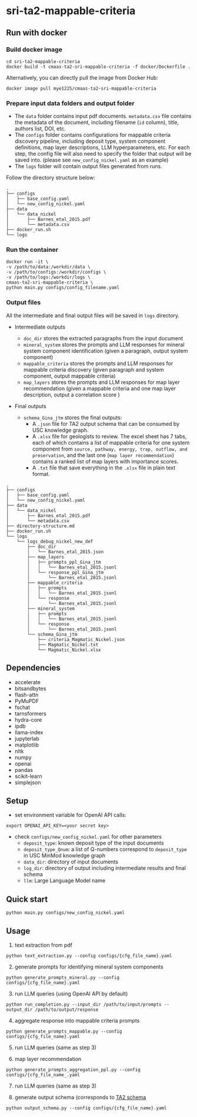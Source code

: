 # sri-ta2-mappable-criteria

## Run with docker
### Build docker image
```
cd sri-ta2-mappable-criteria
docker build -t cmaas-ta2-sri-mappable-criteria -f docker/Dockerfile .
```
Alternatively, you can directly pull the image from Docker Hub:
```
docker image pull mye1225/cmaas-ta2-sri-mappable-criteria
```

### Prepare input data folders and output folder
  - The `data` folder contains input pdf documents. `metadata.csv` file contains the metadata of the document, including filename (`id` column), title, authors list, DOI, etc.
  - The `configs` folder contains configurations for mappable criteria discovery pipeline, including deposit type, system component definitions, map layer descriptions, LLM hyperparameters, etc. For each step, the config file will also need to specify the folder that output will be saved into. (please see `new_config_nickel.yaml` as an example)
  - The `logs` folder will contain output files generated from runs.

Follow the directory structure below:
```
.
├── configs
│   ├── base_config.yaml
│   └── new_config_nickel.yaml
├── data
│   └── data_nickel
│       ├── Barnes_etal_2015.pdf
│       └── metadata.csv
├── docker_run.sh
└── logs
```

### Run the container
```
docker run -it \
-v /path/to/data:/workdir/data \
-v /path/to/configs:/workdir/configs \
-v /path/to/logs:/workdir/logs \
cmaas-ta2-sri-mappable-criteria \
python main.py configs/config_filename.yaml
```

### Output files

All the intermediate and final output files will be saved in `logs` directory.

  * Intermediate outputs
    - `doc_dir` stores the extracted paragraphs from the input document
    - `mineral_system` stores the prompts and LLM responses for mineral system component identification (given a paragraph, output system component)
    - `mappable_criteria` stores the prompts and LLM responses for mappable criteria discovery (given paragraph and system component, output mappable criteria)
    - `map_layers` stores the prompts and LLM responses for map layer recommendation (given a mappable criteria and one map layer description, output a correlation score )
     
  * Final outputs
    - `schema_Gina_jtm` stores the final outputs:
      * A `.json` file for TA2 output schema that can be consumed by USC knowledge graph.
      * A `.xlsx` file for geologists to review. The excel sheet has 7 tabs, each of which contains a list of mappable criteria for one system component from `source, pathway, energy, trap, outflow, and preservation`, and the last one (`map layer recommendation`) contains a ranked list of map layers with importance scores.
      * A `.txt` file that save everything in the `.xlsx` file in plain text format.
```
.
├── configs
│   ├── base_config.yaml
│   └── new_config_nickel.yaml
├── data
│   └── data_nickel
│       ├── Barnes_etal_2015.pdf
│       └── metadata.csv
├── directory-structure.md
├── docker_run.sh
└── logs
    └── logs_debug_nickel_new_def
        ├── doc_dir
        │   └── Barnes_etal_2015.json
        ├── map_layers
        │   ├── prompts_ppl_Gina_jtm
        │   │   └── Barnes_etal_2015.jsonl
        │   └── response_ppl_Gina_jtm
        │       └── Barnes_etal_2015.jsonl
        ├── mappable_criteria
        │   ├── prompts
        │   │   └── Barnes_etal_2015.jsonl
        │   └── response
        │       └── Barnes_etal_2015.jsonl
        ├── mineral_system
        │   ├── prompts
        │   │   └── Barnes_etal_2015.jsonl
        │   └── response
        │       └── Barnes_etal_2015.jsonl
        └── schema_Gina_jtm
            ├── criteria_Magmatic_Nickel.json
            ├── Magmatic_Nickel.txt
            └── Magmatic_Nickel.xlsx
```

## Dependencies
- accelerate
- bitsandbytes
- flash-attn
- PyMuPDF
- fschat
- tarnsformers
- hydra-core
- ipdb
- llama-index
- jupyterlab
- matplotlib
- nltk
- numpy
- openai
- pandas
- scikit-learn
- simplejson

## Setup
- set environment variable for OpenAI API calls:
```
export OPENAI_API_KEY=<your secret key>
```

- check `configs/new_config_nickel.yaml` for other parameters
  - `deposit_type`: known deposit type of the input documents
  - `deposit_type_Qnum`: a list of Q-numbers correspond to `deposit_type` in USC MinMod knowledge graph
  - `data_dir`: directory of input documents
  - `log_dir`: directory of output including intermediate results and final schema
  - `llm`: Large Language Model name

## Quick start
```
python main.py configs/new_config_nickel.yaml
```

## Usage

1. text extraction from pdf
```
python text_extraction.py --config configs/{cfg_file_name}.yaml
```

2. generate prompts for identifying mineral system components
```
python generate_prompts_mineral.py --config configs/{cfg_file_name}.yaml
```

3. run LLM queries (using OpenAI API by default)
```
python run_completion.py --input_dir /path/to/input/prompts --output_dir /path/to/output/response
```

4. aggregate response into mappable criteria prompts
```
python generate_prompts_mappable.py --config configs/{cfg_file_name}.yaml
```

5. run LLM queries (same as step 3)

6. map layer recommendation
```
python generate_prompts_aggregation_ppl.py --config configs/{cfg_file_name_.yaml
```

7. run LLM queries (same as step 3)

8. generate output schema (corresponds to [TA2 schema](https://github.com/DARPA-CRITICALMAAS/schemas/tree/main/ta2)
```
python output_schema.py --config configs/{cfg_file_name}.yaml
```
